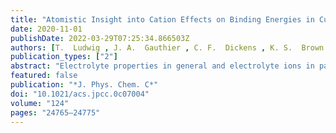 ```yaml
---
title: "Atomistic Insight into Cation Effects on Binding Energies in Cu-Catalyzed Carbon Dioxide Reduction"
date: 2020-11-01
publishDate: 2022-03-29T07:25:34.866503Z
authors: [T.  Ludwig , J. A.  Gauthier , C. F.  Dickens , K. S.  Brown , <b>S.  Ringe</b> , K.  Chan , J. K.  Nørskov* ]
publication_types: ["2"]
abstract: "Electrolyte properties in general and electrolyte ions in particular have been shown to have significant effects on the kinetics of electrochemical CO2 and CO reduction at metal electrodes, but these effects have not yet been fully understood. We investigate the effects of cations at the aqueous electrolyte–Cu(211) interface on adsorbate binding energies and the electrolyte structure using density functional theory (DFT). Charging the interface via explicit Na+ has systematic effects on adsorbate–electrolyte interactions and conformations. We describe specific local adsorbate–ion interactions, including direct alkali ion–adsorbate coordination and hydrogen bonding via ion-coordinated water molecules. The relative importance of these specific interactions and purely electrostatic field–adsorbate interactions is investigated by comparing the DFT-calculated ion effects to those predicted by purely electrostatic models of the interface and the adsorbates. We find that the trend in ion effects among different adsorbates at constant surface charge density is well explained by a purely electrostatic interaction model. The binding energy of OCCHO is found to depend strongly on the surface charge density as well as the spatial distribution of ions at constant surface charge density. These effects are also explained by a purely electrostatic local electrostatic field–adsorbate model. This indicates that alkali ion effects can be mainly attributed to purely electrostatic field interactions and that the local field at ion-stabilized active sites can depend significantly on both the overall charge density and on the spatial distribution of ions at constant charge density. This work provides new insight on alkali ion effects on a variety of adsorbates relevant to the CO2 and CO reduction reactions by describing specific local ion–adsorbate interactions, systematic changes in adsorbate–electrolyte interactions induced by explicit surface charge, and comparisons of the calculated effects on binding energies to simple electrostatic field–adsorbate models to explain trends among various adsorbates and at varying surface charge densities and supercell configurations."
featured: false
publication: "*J. Phys. Chem. C*"
doi: "10.1021/acs.jpcc.0c07004"
volume: "124"
pages: "24765–24775"
---
```


